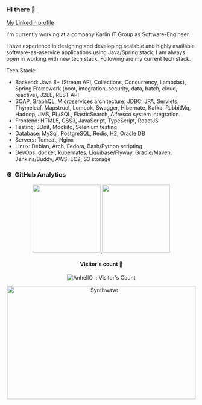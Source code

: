 ### Hi there 👋
<a href="https://www.linkedin.com/in/abdykili/">My LinkedIn profile</a>

I'm currently working at a company Karlín IT Group as Software-Engineer.

I have experience in designing and developing scalable and highly available software­-​as­-​a­​service applications using Java/Spring stack. I am always open in working with new tech stack. Following are my current tech stack.

Tech Stack:

- Backend: Java 8+ (Stream API, Collections, Concurrency, Lambdas), Spring Framework (boot, integration, security, data, batch, cloud, reactive), J2EE, REST API
- SOAP, GraphQL, Microservices architecture, JDBC, JPA, Servlets, Thymeleaf, Mapstruct, Lombok, Swagger, Hibernate, Kafka, RabbitMq, Hadoop, JMS, PL/SQL, ElasticSearch, Alfresco system integration.
- Frontend: HTML5, CSS3, JavaScript, TypeScript, ReactJS
- Testing: JUnit, Mockito, Selenium testing
- Database: MySql, PostgreSQL, Redis, H2, Oracle DB
- Servers: Tomcat, Nginx
- Linux: Debian, Arch, Fedora, Bash/Python scripting
- DevOps: docker, kubernates, Liquibase/Flyway, Gradle/Maven, Jenkins/Buddy, AWS, EC2, S3 storage

### ⚙️ &nbsp;GitHub Analytics

<p align="center">
<a href="https://github.com/osopromadze">
  <img height="180em" src="https://github-readme-stats-eight-theta.vercel.app/api?username=Abdykarov&show_icons=true&theme=algolia&include_all_commits=true&count_private=true"/>
  <img height="180em" src="https://github-readme-stats.vercel.app/api/top-langs/?username=Abdykarov&layout=compact&langs_count=8&theme=algolia&hide=php,html"/>
</a>
</p>
<h4 align="center">Visitor's count 👀</h4>

<p align="center"><img src="https://profile-counter.glitch.me/%7BAbdykarov%7D/count.svg" alt="AnhellO :: Visitor's Count" /></p>

<p align="center"><img src="https://thumbs.gfycat.com/GoodnaturedFondGaur-size_restricted.gif" alt="Synthwave" height="300" width="500"></p>
